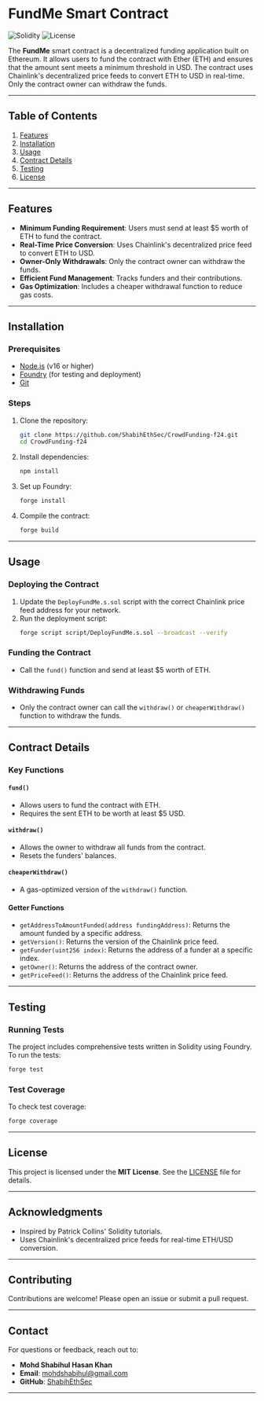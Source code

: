 # FundMe Smart Contract

![Solidity](https://img.shields.io/badge/Solidity-0.8.19-blue)
![License](https://img.shields.io/badge/License-MIT-green)

The **FundMe** smart contract is a decentralized funding application built on Ethereum. It allows users to fund the contract with Ether (ETH) and ensures that the amount sent meets a minimum threshold in USD. The contract uses Chainlink's decentralized price feeds to convert ETH to USD in real-time. Only the contract owner can withdraw the funds.

---

## Table of Contents
1. [Features](#features)
2. [Installation](#installation)
3. [Usage](#usage)
4. [Contract Details](#contract-details)
5. [Testing](#testing)
6. [License](#license)

---

## Features

- **Minimum Funding Requirement**: Users must send at least $5 worth of ETH to fund the contract.
- **Real-Time Price Conversion**: Uses Chainlink's decentralized price feed to convert ETH to USD.
- **Owner-Only Withdrawals**: Only the contract owner can withdraw the funds.
- **Efficient Fund Management**: Tracks funders and their contributions.
- **Gas Optimization**: Includes a cheaper withdrawal function to reduce gas costs.

---

## Installation

### Prerequisites
- [Node.js](https://nodejs.org/) (v16 or higher)
- [Foundry](https://getfoundry.sh/) (for testing and deployment)
- [Git](https://git-scm.com/)

### Steps
1. Clone the repository:
   ```bash
   git clone https://github.com/ShabihEthSec/CrowdFunding-f24.git
   cd CrowdFunding-f24
   ```

2. Install dependencies:
   ```bash
   npm install
   ```

3. Set up Foundry:
   ```bash
   forge install
   ```

4. Compile the contract:
   ```bash
   forge build
   ```

---

## Usage

### Deploying the Contract
1. Update the `DeployFundMe.s.sol` script with the correct Chainlink price feed address for your network.
2. Run the deployment script:
   ```bash
   forge script script/DeployFundMe.s.sol --broadcast --verify
   ```

### Funding the Contract
- Call the `fund()` function and send at least $5 worth of ETH.

### Withdrawing Funds
- Only the contract owner can call the `withdraw()` or `cheaperWithdraw()` function to withdraw the funds.

---

## Contract Details

### Key Functions

#### `fund()`
- Allows users to fund the contract with ETH.
- Requires the sent ETH to be worth at least $5 USD.

#### `withdraw()`
- Allows the owner to withdraw all funds from the contract.
- Resets the funders' balances.

#### `cheaperWithdraw()`
- A gas-optimized version of the `withdraw()` function.

#### Getter Functions
- `getAddressToAmountFunded(address fundingAddress)`: Returns the amount funded by a specific address.
- `getVersion()`: Returns the version of the Chainlink price feed.
- `getFunder(uint256 index)`: Returns the address of a funder at a specific index.
- `getOwner()`: Returns the address of the contract owner.
- `getPriceFeed()`: Returns the address of the Chainlink price feed.

---

## Testing

### Running Tests
The project includes comprehensive tests written in Solidity using Foundry. To run the tests:
```bash
forge test
```

### Test Coverage
To check test coverage:
```bash
forge coverage
```

---

## License

This project is licensed under the **MIT License**. See the [LICENSE](LICENSE) file for details.

---

## Acknowledgments
- Inspired by Patrick Collins' Solidity tutorials.
- Uses Chainlink's decentralized price feeds for real-time ETH/USD conversion.

---

## Contributing
Contributions are welcome! Please open an issue or submit a pull request.

---

## Contact
For questions or feedback, reach out to:
- **Mohd Shabihul Hasan Khan**  
- **Email**: mohdshabihul@gmail.com  
- **GitHub**: [ShabihEthSec](https://github.com/ShabihEthSec)  

---
